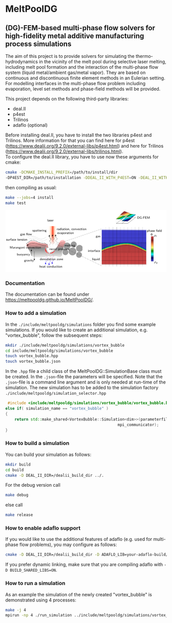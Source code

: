 # MeltPoolDG
## (DG)-FEM-based multi-phase flow solvers for high-fidelity metal additive manufacturing process simulations

The aim of this project is to provide solvers for simulating the thermo-hydrodynamics in the vicinity of the melt pool during selective laser melting, including melt pool formation and the interaction of the multi-phase flow system (liquid metal/ambient gas/metal vapor). They are based on continuous and discontinuous finite element methods in an Eulerian setting. For modelling interfaces in the multi-phase flow problem including evaporation, level set methods and phase-field methods will be provided.

This project depends on the following third-party libraries:

- deal.II
- p4est
- Trilinos
- adaflo (optional)

Before installing deal.II, you have to install the two libraries p4est and Trilinos. More information for that you can find here for p4est (https://www.dealii.org/9.2.0/external-libs/p4est.html) and here for Trilinos (https://www.dealii.org/9.2.0/external-libs/trilinos.html).  
To configure the deal.II library, you have to use now these arguments for cmake:

 ```bash
cmake -DCMAKE_INSTALL_PREFIX=/path/to/install/dir 
-DP4EST_DIR=/path/to/installation -DDEAL_II_WITH_P4EST=ON -DEAL_II_WITH_MPI=ON -DTRILINOS_DIR=/path/to/trilinos -DDEAL_II_WITH_TRILINOS=ON ../deal.II
```
 
then compiling as usual:
 
```bash
make --jobs=4 install
make test
```

![alt text](doc/MeltPoolDG.png?raw=true)

### Documentation

The documentation can be found under https://meltpooldg.github.io/MeltPoolDG/.

### How to add a simulation

In the `./include/meltpooldg/simulations` folder you find some example simulations. If you would like to create an additional simulation, e.g. "vortex_bubble", follow the subsequent steps:

```bash
mkdir ./include/meltpooldg/simulations/vortex_bubble
cd include/meltpooldg/simulations/vortex_bubble    
touch vortex_bubble.hpp
touch vortex_bubble.json
```
In the `.hpp` file a child class of the MeltPoolDG::SimulationBase<dim> class must be created. In the `.json`-file the parameters will be specified. Note that the `.json`-file is a command line argument and is only needed at run-time of the simulation. 
The new simulation has to be added to the simulation factory `./include/meltpooldg/simulation_selector.hpp` 
```cpp
 #include <include/meltpooldg/simulations/vortex_bubble/vortex_bubble.hpp>
else if( simulation_name == "vortex_bubble" )
{
    return std::make_shared<VortexBubble::Simulation<dim>>(parameterfile,
                                                 mpi_communicator);
}
```
### How to build a simulation
 
You can build your simulation as follows:
   
```bash  
mkdir build
cd build
cmake -D DEAL_II_DIR=/dealii_build_dir ../.
```
For the debug version call
```bash  
make debug
```
else call
```bash  
make release
```
### How to enable adaflo support

If you would like to use the additional features of adaflo (e.g. used for multi-phase flow problems), you may configure as follows:

```bash  
cmake -D DEAL_II_DIR=/dealii_build_dir -D ADAFLO_LIB=your-adaflo-build/ -D ADAFLO_INCLUDE=your-adaflo-include/ ../. 
```
If you prefer dynamic linking, make sure that you are compiling adaflo with `-D BUILD_SHARED_LIBS=ON`.

### How to run a simulation

As an example the simulation of the newly created "vortex_bubble" is demonstrated using 4 processes:
```bash  
make -j 4 
mpirun -np 4 ./run_simulation ../include/meltpooldg/simulations/vortex_bubble.json
```




